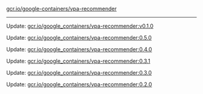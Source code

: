 [gcr.io/google-containers/vpa-recommender](https://hub.docker.com/r/cruse/vpa-recommender/tags/) 

----
Update: [gcr.io/google_containers/vpa-recommender:v0.1.0](https://hub.docker.com/r/cruse/vpa-recommender/tags/)

Update: [gcr.io/google_containers/vpa-recommender:0.5.0](https://hub.docker.com/r/cruse/vpa-recommender/tags/)

Update: [gcr.io/google_containers/vpa-recommender:0.4.0](https://hub.docker.com/r/cruse/vpa-recommender/tags/)

Update: [gcr.io/google_containers/vpa-recommender:0.3.1](https://hub.docker.com/r/cruse/vpa-recommender/tags/)

Update: [gcr.io/google_containers/vpa-recommender:0.3.0](https://hub.docker.com/r/cruse/vpa-recommender/tags/)

Update: [gcr.io/google_containers/vpa-recommender:0.2.0](https://hub.docker.com/r/cruse/vpa-recommender/tags/)

